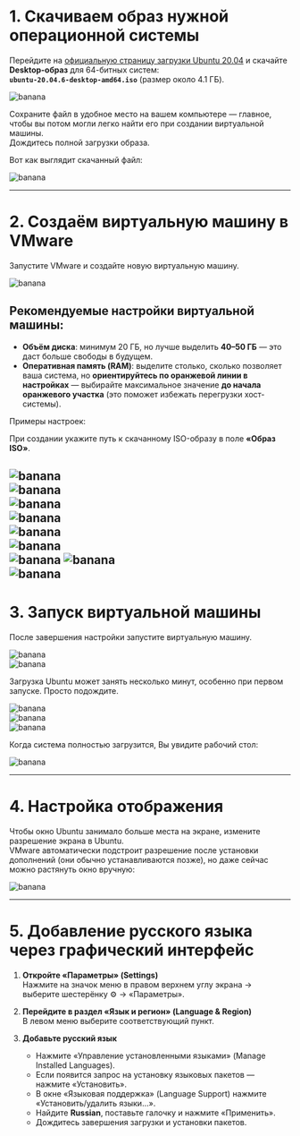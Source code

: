 # 1. Скачиваем образ нужной операционной системы

Перейдите на [официальную страницу загрузки Ubuntu 20.04](https://releases.ubuntu.com/20.04/) и скачайте **Desktop-образ** для 64-битных систем:  
**`ubuntu-20.04.6-desktop-amd64.iso`** (размер около 4.1 ГБ).

![banana](photo_for_instructions/VM/download_ubuntu_iso.png)

Сохраните файл в удобное место на вашем компьютере — главное, чтобы вы потом могли легко найти его при создании виртуальной машины.  
Дождитесь полной загрузки образа.

Вот как выглядит скачанный файл:

![banana](photo_for_instructions/VM/ubuntu_iso.png)

---

# 2. Создаём виртуальную машину в VMware

Запустите VMware и создайте новую виртуальную машину.  

![banana](photo_for_instructions/VM/create_vm.png)

## Рекомендуемые настройки виртуальной машины:

- **Объём диска**: минимум 20 ГБ, но лучше выделить **40–50 ГБ** — это даст больше свободы в будущем.
- **Оперативная память (RAM)**: выделите столько, сколько позволяет ваша система, но **ориентируйтесь по оранжевой линии в настройках** — выбирайте максимальное значение **до начала оранжевого участка** (это поможет избежать перегрузки хост-системы).

Примеры настроек:

При создании укажите путь к скачанному ISO-образу в поле **«Образ ISO»**.

![banana](photo_for_instructions/VM/settings_vm_1.png)  
![banana](photo_for_instructions/VM/settings_vm_2.png)  
![banana](photo_for_instructions/VM/settings_vm_3.png)  
![banana](photo_for_instructions/VM/settings_vm_4.png)  
![banana](photo_for_instructions/VM/settings_vm_5.png)  
![banana](photo_for_instructions/VM/settings_vm_6.png)  
![banana](photo_for_instructions/VM/settings_vm_7.png)
![banana](photo_for_instructions/VM/settings_vm_8.png)  
![banana](photo_for_instructions/VM/settings_vm_9.png)
---

# 3. Запуск виртуальной машины

После завершения настройки запустите виртуальную машину.

![banana](photo_for_instructions/VM/start_vm_1.png)  
![banana](photo_for_instructions/VM/start_vm_2.png)

Загрузка Ubuntu может занять несколько минут, особенно при первом запуске. Просто подождите.

![banana](photo_for_instructions/VM/install_os_1.png)  
![banana](photo_for_instructions/VM/install_os_2.png)  
![banana](photo_for_instructions/VM/install_os_3.png)

Когда система полностью загрузится, Вы увидите рабочий стол:

![banana](photo_for_instructions/VM/os_ready.png)

---

# 4. Настройка отображения

Чтобы окно Ubuntu занимало больше места на экране, измените разрешение экрана в Ubuntu.  
VMware автоматически подстроит разрешение после установки дополнений (они обычно устанавливаются позже), но даже сейчас можно растянуть окно вручную:

![banana](photo_for_instructions/VM/change_resolution.png)

---

# 5. Добавление русского языка через графический интерфейс

1. **Откройте «Параметры» (Settings)**  
   Нажмите на значок меню в правом верхнем углу экрана → выберите шестерёнку ⚙️ → «Параметры».

2. **Перейдите в раздел «Язык и регион» (Language & Region)**  
   В левом меню выберите соответствующий пункт.

3. **Добавьте русский язык**  
   - Нажмите «Управление установленными языками» (Manage Installed Languages).  
   - Если появится запрос на установку языковых пакетов — нажмите «Установить».  
   - В окне «Языковая поддержка» (Language Support) нажмите «Установить/удалить языки…».  
   - Найдите **Russian**, поставьте галочку и нажмите «Применить».  
   - Дождитесь завершения загрузки и установки пакетов.